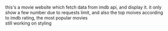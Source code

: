 this's a movie website which fetch data from imdb api, and display it.
it only show a few number due to requests limit, and also the top moives according to imdb rating, the most popular movies  
still working on styling
